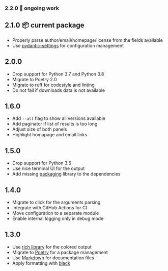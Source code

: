 ### 2.2.0 🚜 ongoing work

## 2.1.0 📦 current package

* Properly parse author/email/homepage/license from the fields available
* Use [pydantic-settings](https://docs.pydantic.dev/latest/concepts/pydantic_settings/) for configuration management

## 2.0.0

* Drop support for Python 3.7 and Python 3.8
* Migrate to Poetry 2.0
* Migrate to ruff for codestyle and linting
* Do not fail if downloads data is not available

## 1.6.0

* Add `--all` flag to show all versions available
* Add paginator if list of results is too long
* Adjust size of both panels
* Highlight homapage and email links

## 1.5.0

* Drop support for Python 3.6
* Use nice terminal UI for the output
* Add missing [packaging](https://github.com/pypa/packaging) library to the dependencies

## 1.4.0

* Migrate to click for the arguments parsing
* Integrate with GitHub Actions for CI
* Move configuration to a separate module
* Enable internal logging only in debug mode

## 1.3.0

* Use [rich library](https://rich.readthedocs.io/en/latest/) for the colored output
* Migrate to [Poetry](https://python-poetry.org/) for a package management
* Use [Markdown](https://www.markdownguide.org/basic-syntax/) for documentation files
* Apply formatting with [black](https://black.readthedocs.io/en/stable/index.html)
